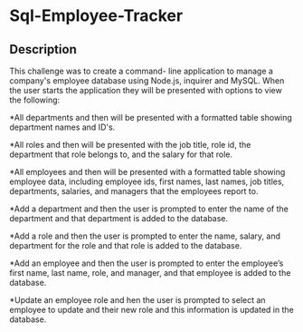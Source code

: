 # Sql-Employee-Tracker

## Description 

This challenge was to create a command- line application to manage a company's employee database using Node.js, inquirer and MySQL. 
When the user starts the application they will be presented with options to view the following:

*All departments and then will be presented with a formatted table showing department names and ID's.

*All roles and then will be presented with the job title, role id, the department that role belongs to, and the salary for that role.

*All employees and then will be presented with a formatted table showing employee data, including employee ids, first names, last names, job titles, departments, salaries, and managers that the employees report to.
 
*Add a department and then the user is prompted to enter the name of the department and that department is added to the database. 

*Add a role and then the user is prompted to enter the name, salary, and department for the role and that role is added to the database. 

*Add an employee and then the user is prompted to enter the employee’s first name, last name, role, and manager, and that employee is added to the database.
 
*Update an employee role and hen the user is prompted to select an employee to update and their new role and this information is updated in the database.

